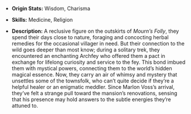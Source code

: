 - **Origin Stats:** Wisdom, Charisma

- **Skills:** Medicine, Religion

- **Description:** A reclusive figure on the outskirts of _Mourn’s Folly_, they spend their days close to nature, foraging and concocting herbal remedies for the occasional villager in need. But their connection to the wild goes deeper than most know; during a solitary trek, they encountered an enchanting Archfey who offered them a pact in exchange for lifelong curiosity and service to the fey. This bond imbued them with mystical powers, connecting them to the world’s hidden magical essence. Now, they carry an air of whimsy and mystery that unsettles some of the townsfolk, who can’t quite decide if they’re a helpful healer or an enigmatic meddler. Since Marlon Voss’s arrival, they’ve felt a strange pull toward the mansion’s renovations, sensing that his presence may hold answers to the subtle energies they’re attuned to.